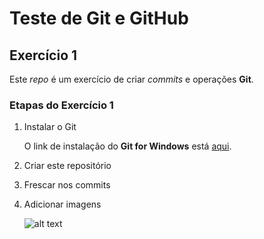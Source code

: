 # Teste de Git e GitHub
## Exercício 1

Este _repo_ é um exercício de criar _commits_ e operações **Git**.

### Etapas do Exercício 1
1. Instalar o Git

   O link de instalação do **Git for Windows** está [aqui](https://git-scm.com/book/en/v2/Getting-Started-Installing-Git).
 
2. Criar este repositório
3. Frescar nos commits 
4. Adicionar imagens

   ![alt text][foto] 

[foto]: http://farm1.static.flickr.com/115/308963480_493868c3c0.jpg "Um lugar da foto"

